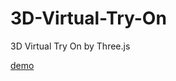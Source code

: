 # 3D-Virtual-Try-On
3D Virtual Try On by Three.js

[demo](https://qingcsai.github.io/3DVirtualTryOn/index.html)

